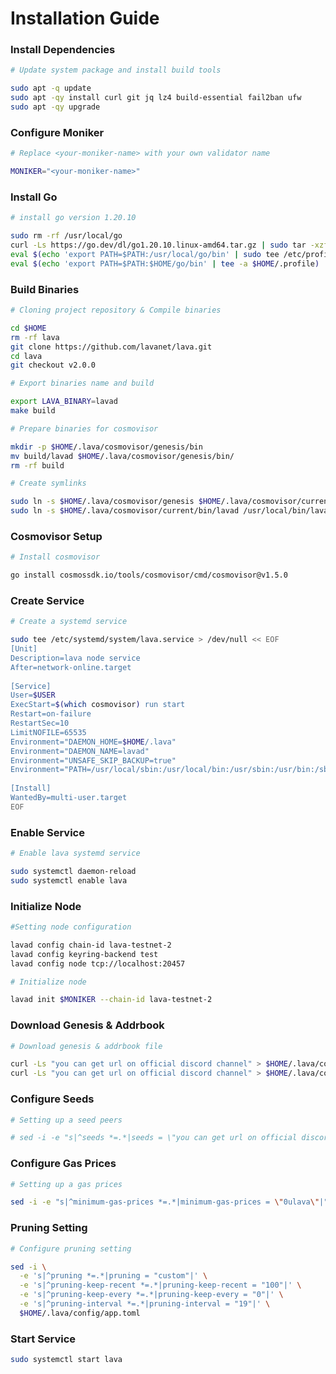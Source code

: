 # Installation Guide

### Install Dependencies
```bash
# Update system package and install build tools

sudo apt -q update
sudo apt -qy install curl git jq lz4 build-essential fail2ban ufw
sudo apt -qy upgrade
```

### Configure Moniker
```bash
# Replace <your-moniker-name> with your own validator name

MONIKER="<your-moniker-name>"
```

### Install Go
```bash
# install go version 1.20.10

sudo rm -rf /usr/local/go
curl -Ls https://go.dev/dl/go1.20.10.linux-amd64.tar.gz | sudo tar -xzf - -C /usr/local
eval $(echo 'export PATH=$PATH:/usr/local/go/bin' | sudo tee /etc/profile.d/golang.sh)
eval $(echo 'export PATH=$PATH:$HOME/go/bin' | tee -a $HOME/.profile)
```

### Build Binaries
```bash
# Cloning project repository & Compile binaries

cd $HOME
rm -rf lava
git clone https://github.com/lavanet/lava.git
cd lava
git checkout v2.0.0
```

```bash
# Export binaries name and build

export LAVA_BINARY=lavad
make build
```

```bash
# Prepare binaries for cosmovisor

mkdir -p $HOME/.lava/cosmovisor/genesis/bin
mv build/lavad $HOME/.lava/cosmovisor/genesis/bin/
rm -rf build
```

```bash
# Create symlinks

sudo ln -s $HOME/.lava/cosmovisor/genesis $HOME/.lava/cosmovisor/current -f
sudo ln -s $HOME/.lava/cosmovisor/current/bin/lavad /usr/local/bin/lavad -f
```

### Cosmovisor Setup
```bash
# Install cosmovisor

go install cosmossdk.io/tools/cosmovisor/cmd/cosmovisor@v1.5.0
```

### Create Service
```bash
# Create a systemd service

sudo tee /etc/systemd/system/lava.service > /dev/null << EOF
[Unit]
Description=lava node service
After=network-online.target
 
[Service]
User=$USER
ExecStart=$(which cosmovisor) run start
Restart=on-failure
RestartSec=10
LimitNOFILE=65535
Environment="DAEMON_HOME=$HOME/.lava"
Environment="DAEMON_NAME=lavad"
Environment="UNSAFE_SKIP_BACKUP=true"
Environment="PATH=/usr/local/sbin:/usr/local/bin:/usr/sbin:/usr/bin:/sbin:/bin:/usr/games:/usr/local/games:/snap/bin:$HOME/.lava/cosmovisor/current/bin"
 
[Install]
WantedBy=multi-user.target
EOF
```

### Enable Service
```bash
# Enable lava systemd service

sudo systemctl daemon-reload
sudo systemctl enable lava
```

### Initialize Node
```bash
#Setting node configuration

lavad config chain-id lava-testnet-2
lavad config keyring-backend test
lavad config node tcp://localhost:20457
```
```bash
# Initialize node

lavad init $MONIKER --chain-id lava-testnet-2
```

### Download Genesis & Addrbook
```bash
# Download genesis & addrbook file

curl -Ls "you can get url on official discord channel" > $HOME/.lava/config/genesis.json
curl -Ls "you can get url on official discord channel" > $HOME/.lava/config/addrbook.json
```

### Configure Seeds
```bash
# Setting up a seed peers

# sed -i -e "s|^seeds *=.*|seeds = \"you can get url on official discord channel\"|" $HOME/.lava/config/config.toml
```

### Configure Gas Prices
```bash
# Setting up a gas prices

sed -i -e "s|^minimum-gas-prices *=.*|minimum-gas-prices = \"0ulava\"|" $HOME/.lava/config/app.toml
```

### Pruning Setting
```bash
# Configure pruning setting

sed -i \
  -e 's|^pruning *=.*|pruning = "custom"|' \
  -e 's|^pruning-keep-recent *=.*|pruning-keep-recent = "100"|' \
  -e 's|^pruning-keep-every *=.*|pruning-keep-every = "0"|' \
  -e 's|^pruning-interval *=.*|pruning-interval = "19"|' \
  $HOME/.lava/config/app.toml
```

### Start Service
```bash
sudo systemctl start lava
```
